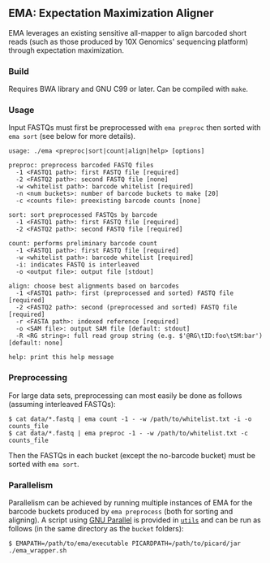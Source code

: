 EMA: Expectation Maximization Aligner
-------------------------------------

EMA leverages an existing sensitive all-mapper to align barcoded short reads (such as those produced by 10X Genomics' sequencing platform) through expectation maximization.

### Build
Requires BWA library and GNU C99 or later. Can be compiled with `make`.

### Usage
Input FASTQs must first be preprocessed with `ema preproc` then sorted with `ema sort` (see below for more details). 

```
usage: ./ema <preproc|sort|count|align|help> [options]

preproc: preprocess barcoded FASTQ files
  -1 <FASTQ1 path>: first FASTQ file [required]
  -2 <FASTQ2 path>: second FASTQ file [none]
  -w <whitelist path>: barcode whitelist [required]
  -n <num buckets>: number of barcode buckets to make [20]
  -c <counts file>: preexisting barcode counts [none]

sort: sort preprocessed FASTQs by barcode
  -1 <FASTQ1 path>: first FASTQ file [required]
  -2 <FASTQ2 path>: second FASTQ file [required]

count: performs preliminary barcode count
  -1 <FASTQ1 path>: first FASTQ file [required]
  -w <whitelist path>: barcode whitelist [required]
  -i: indicates FASTQ is interleaved
  -o <output file>: output file [stdout]

align: choose best alignments based on barcodes
  -1 <FASTQ1 path>: first (preprocessed and sorted) FASTQ file [required]
  -2 <FASTQ2 path>: second (preprocessed and sorted) FASTQ file [required]
  -r <FASTA path>: indexed reference [required]
  -o <SAM file>: output SAM file [default: stdout]
  -R <RG string>: full read group string (e.g. $'@RG\tID:foo\tSM:bar') [default: none]

help: print this help message
```

### Preprocessing

For large data sets, preprocessing can most easily be done as follows (assuming interleaved FASTQs):

```
$ cat data/*.fastq | ema count -1 - -w /path/to/whitelist.txt -i -o counts_file
$ cat data/*.fastq | ema preproc -1 - -w /path/to/whitelist.txt -c counts_file
```

Then the FASTQs in each bucket (except the no-barcode bucket) must be sorted with `ema sort`.

### Parallelism

Parallelism can be achieved by running multiple instances of EMA for the barcode buckets produced by `ema preprocess` (both for sorting and aligning). A script using [GNU Parallel](https://www.gnu.org/software/parallel/) is provided in [`utils`](util/) and can be run as follows (in the same directory as the `bucket` folders):

```
$ EMAPATH=/path/to/ema/executable PICARDPATH=/path/to/picard/jar ./ema_wrapper.sh
```
